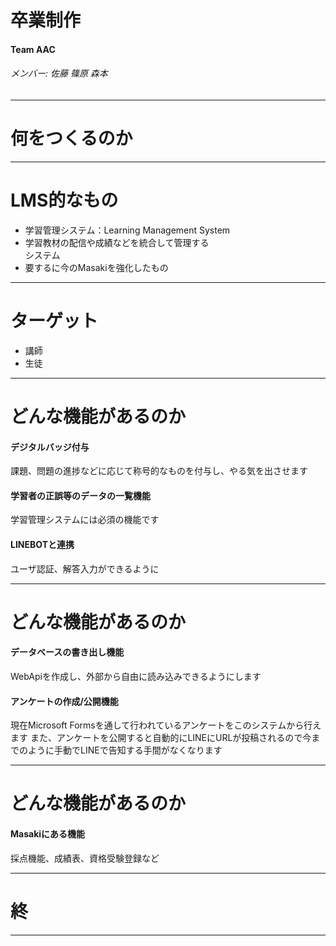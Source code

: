 <!-- $theme: gaia -->
<!-- *template: invert -->
# 卒業制作

#### Team AAC

###### メンバー: 佐藤 篠原 森本

---
<!-- page_number: true -->

# 何をつくるのか

---

# LMS的なもの
- 学習管理システム：Learning Management System
- 学習教材の配信や成績などを統合して管理する<br>システム
- 要するに今のMasakiを強化したもの

---

# ターゲット
- 講師
- 生徒

---

# どんな機能があるのか

<!-- 

実際にユーザーになるであろう榎本先生にヒアリングし、実装するであろう機能をリストアップしました

-->

#### デジタルバッジ付与

課題、問題の進捗などに応じて称号的なものを付与し、やる気を出させます

#### 学習者の正誤等のデータの一覧機能

学習管理システムには必須の機能です

#### LINEBOTと連携

ユーザ認証、解答入力ができるように

---

# どんな機能があるのか

#### データベースの書き出し機能

WebApiを作成し、外部から自由に読み込みできるようにします

#### アンケートの作成/公開機能

現在Microsoft Formsを通して行われているアンケートをこのシステムから行えます
また、アンケートを公開すると自動的にLINEにURLが投稿されるので今までのように手動でLINEで告知する手間がなくなります

---

# どんな機能があるのか

#### Masakiにある機能
採点機能、成績表、資格受験登録など


---
<!-- page_number: false -->
<!-- *template: invert -->

# 終

---